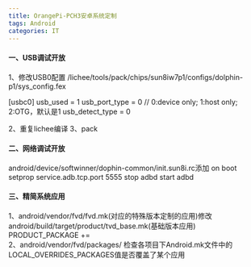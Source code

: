 ```yaml
---
title: OrangePi-PCH3安卓系统定制
tags: Android
categories: IT
---
```

#### 一、USB调试开放
1、修改USB0配置 /lichee/tools/pack/chips/sun8iw7p1/configs/dolphin-p1/sys_config.fex

[usbc0]
usb_used                = 1
usb_port_type         = 0    // 0:device only; 1:host only; 2:OTG，默认是1
usb_detect_type     = 0

2、重复lichee编译
3、pack

#### 二、网络调试开放
android/device/softwinner/dophin-common/init.sun8i.rc添加
on boot
setprop service.adb.tcp.port 5555
stop adbd
start adbd

#### 三、精简系统应用
1、android/vendor/fvd/fvd.mk(对应的特殊版本定制的应用)修改
      android/build/target/product/tvd_base.mk(基础版本应用)
      PRODUCT_PACKAGE += \
2、android/vendor/fvd/packages/
      检查各项目下Android.mk文件中的LOCAL_OVERRIDES_PACKAGES值是否覆盖了某个应用